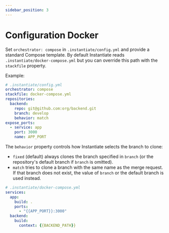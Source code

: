 ```yaml
---
sidebar_position: 3
---
```


# Configuration Docker

Set `orchestrator: compose` in `.instantiate/config.yml` and provide a standard Compose template. By default Instantiate reads `.instantiate/docker-compose.yml` but you can override this path with the `stackfile` property.

Example:

```yaml
# .instantiate/config.yml
orchestrator: compose
stackfile: docker-compose.yml
repositories:
  backend:
    repo: git@github.com:org/backend.git
    branch: develop
    behavior: match
expose_ports:
  - service: app
    port: 3000
    name: APP_PORT
```

The `behavior` property controls how Instantiate selects the branch to clone:

- `fixed` (default) always clones the branch specified in `branch` (or the repository's default branch if `branch` is omitted).
- `match` tries to clone a branch with the same name as the merge request. If that branch does not exist, the value of `branch` or the default branch is used instead.

```yaml
# .instantiate/docker-compose.yml
services:
  app:
    build: .
    ports:
      - "{{APP_PORT}}:3000"
  backend:
    build:
      context: {{BACKEND_PATH}}
```
